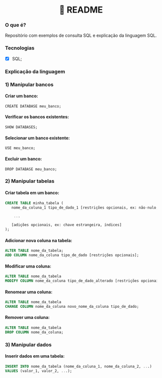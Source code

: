 <h1 align="center">
📄 README
</h1>

### O que é? 
Repositório com exemplos de consulta SQL e explicação da linguagem SQL.

### Tecnologias
- [x] SQL;

### Explicação da linguagem

### 1) Manipular bancos

#### Criar um banco:

`CREATE DATABASE meu_banco;`

#### Verificar os bancos existentes:

`SHOW DATABASES;`

#### Selecionar um banco existente:
`USE meu_banco;`

#### Excluir um banco:
`DROP DATABASE meu_banco;`

### 2) Manipular tabelas

#### Criar tabela em um banco:

```SQL
CREATE TABLE minha_tabela (
   nome_da_coluna_1 tipo_de_dado_1 [restrições opcionais, ex: não-nulo, único],

    ...

   [adições opcionais, ex: chave estrangeira, índices]
);
```

#### Adicionar nova coluna na tabela:

```SQL
ALTER TABLE nome_da_tabela;
ADD COLUMN nome_da_coluna tipo_de_dado [restrições opcionais];
```

#### Modificar uma coluna:

```SQL
ALTER TABLE nome_da_tabela
MODIFY COLUMN nome_da_coluna tipo_de_dado_alterado [restrições opcionais];
```

#### Renomear uma coluna:

```SQL
ALTER TABLE nome_da_tabela
CHANGE COLUMN nome_da_coluna novo_nome_da_coluna tipo_de_dado;
```

#### Remover uma coluna:

```SQL
ALTER TABLE nome_da_tabela
DROP COLUMN nome_da_coluna;
```

### 3) Manipular dados

#### Inserir dados em uma tabela:

```SQL
INSERT INTO nome_da_tabela (nome_da_coluna_1, nome_da_coluna_2, ...)
VALUES (valor_1, valor_2, ...);
```
